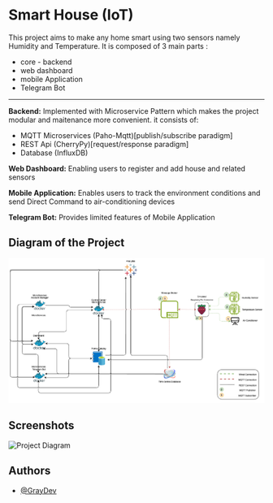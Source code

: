 
# Smart House (IoT)
This project aims to make any home smart using two sensors namely Humidity and Temperature. It is composed of 3 main parts : 
- core - backend
- web dashboard
- mobile Application
- Telegram Bot
---
**Backend:**
Implemented with Microservice Pattern which makes the project modular and maitenance more convenient. it consists of:
- MQTT Microservices (Paho-Mqtt)[publish/subscribe paradigm]
- REST Api (CherryPy)[request/response paradigm]
- Database (InfluxDB)

**Web Dashboard:**
Enabling users to register and add house and related sensors

**Mobile Application:**
Enables users to track the environment conditions and send Direct Command to air-conditioning devices

**Telegram Bot:**
Provides limited features of Mobile Application

## Diagram of the Project
![Project Diagram](https://github.com/A-M-Alizadeh/SmartHome2024/blob/main/Proposal/IOT-PoposalDiagram.png)

## Screenshots
![Project Diagram](https://via.placeholder.com/468x300?text=App+Screenshot+Here)
## Authors

- [@GrayDev](https://github.com/A-M-Alizadeh)

